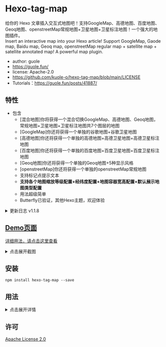 <!-- This plugin is developed by guole.fun -->
# Hexo-tag-map
给你的 Hexo 文章插入交互式地图吧！支持GoogleMap、高德地图、百度地图、Geoq地图、openstreetMap常规地图+卫星地图+卫星标注地图！一个强大的地图插件。  
Insert an interactive map into your Hexo article! Support GoogleMap, Gaode map, Baidu map, Geoq map, openstreetMap regular map + satellite map + satellite annotated map! A powerful map plugin.
* author: guole
* https://guole.fun/
* license: Apache-2.0
* https://github.com/kuole-o/hexo-tag-map/blob/main/LICENSE
* Tutorials：https://guole.fun/posts/41887/

## 特性

* 包含
  * [混合地图]你将获得一个混合切换GoogleMap、高德地图、Geoq地图，常规地图+卫星地图+卫星标注地图共7个图层的地图  
  * [GoogleMap]你还将获得一个单独的谷歌地图+谷歌卫星地图  
  * [高德地图]你还将获得一个单独的高德地图+高德卫星地图+高德卫星标注地图  
  * [百度地图]你还将获得一个单独的百度地图+百度卫星地图+百度卫星标注地图  
  * [Geoq地图]你还将获得一个单独的Geoq地图+5种显示风格  
  * [openstreetMap]你还将获得一个单独的openstreetMap常规地图  
  * 支持标记点提示文本
  * **支持各个地图缩放等级配置+经纬度配置+地图容器宽高配置+默认展示地图类型配置**
  * 用法超级简单
  * Butterfly已验证，其他Hexo主题，欢迎体验  

<details>
<summary>更新日志 v1.1.8</summary>
  * 优化百度地图图层，卫星标注不再单独作为复选图层<br>
</details>

## [Demo页面](https://guole.fun/map/)

[详细用法，请点击这里查看](https://guole.fun/posts/41887/)

<details>
<summary>点击展开截图</summary>

* 混合地图
![混合地图](https://cdn.guole.fun/img/202107/hunhe1.jpg)
![混合地图](https://cdn.guole.fun/img/202107/hunhe2.jpg)
![混合地图](https://cdn.guole.fun/img/202107/hunhe3.jpg)
![混合地图](https://cdn.guole.fun/img/202107/hunhe4.jpg)
![混合地图](https://cdn.guole.fun/img/202107/hunhe5.jpg)
![混合地图](https://cdn.guole.fun/img/202107/hunhe6.jpg)
![混合地图](https://cdn.guole.fun/img/202107/hunhe7.jpg)

* 谷歌地图
![谷歌地图](https://cdn.guole.fun/img/202107/google1.jpg)
![谷歌地图](https://cdn.guole.fun/img/202107/google2.jpg)
![谷歌地图](https://cdn.guole.fun/img/202107/google3.jpg)

* 高德地图
![高德地图](https://cdn.guole.fun/img/202107/gaode1.jpg)
![高德地图](https://cdn.guole.fun/img/202107/gaode2.jpg)
![高德地图](https://cdn.guole.fun/img/202107/gaode3.jpg)

* 百度地图
![百度地图](https://cdn.guole.fun/img/202107/baidu1.jpg)
![百度地图](https://cdn.guole.fun/img/202107/baidu2.jpg)
![百度地图](https://cdn.guole.fun/img/202107/baidu3.jpg)

* Geoq地图
![Geoq地图](https://cdn.guole.fun/img/202107/baidu1.jpg)
![Geoq地图](https://cdn.guole.fun/img/202107/baidu2.jpg)
![Geoq地图](https://cdn.guole.fun/img/202107/baidu3.jpg)
![Geoq地图](https://cdn.guole.fun/img/202107/baidu4.jpg)
![Geoq地图](https://cdn.guole.fun/img/202107/baidu5.jpg)

* openstreetMap
![openstreetMap](https://cdn.guole.fun/img/202107/openstreet.jpg)
</details>

## 安装

```shell
npm install hexo-tag-map --save
```

## 用法

<details>
<summary>点击展开详情</summary>

插入一个混合地图的示例：
{% map %}
  
插入一个高德地图的示例：
{% gaodeMap %} 
  
插入一个openstreetMap的示例：
{% openstreetMap %}
  
插入一个百度地图的示例：
{% baiduMap %}
  
插入一个geoqMap的示例：
{% geoqMap %}
  
插入一个googleMap的示例：
{% googleMap %}

[详细用法，请点击这里查看](https://guole.fun/posts/41887/)
</details>

## 许可
[Apache License 2.0](https://github.com/kuole-o/hexo-tag-map/blob/main/LICENSE)